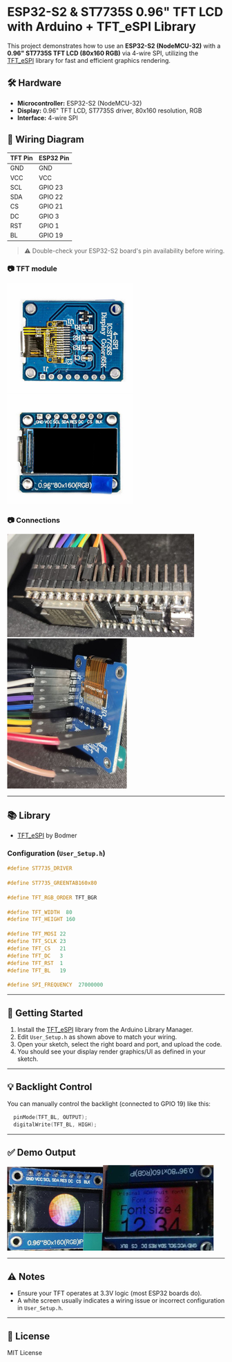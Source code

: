 # ESP32-S2 & ST7735S 0.96" TFT LCD with Arduino + TFT_eSPI Library

This project demonstrates how to use an **ESP32-S2 (NodeMCU-32)** with a **0.96" ST7735S TFT LCD (80x160 RGB)** via 4-wire SPI, utilizing the [TFT_eSPI](https://github.com/Bodmer/TFT_eSPI) library for fast and efficient graphics rendering.

## 🛠️ Hardware

- **Microcontroller:** ESP32-S2 (NodeMCU-32)
- **Display:** 0.96" TFT LCD, ST7735S driver, 80x160 resolution, RGB
- **Interface:** 4-wire SPI

## 🔌 Wiring Diagram

| TFT Pin | ESP32 Pin |
| ------- | --------- |
| GND     | GND       |
| VCC     | VCC       |
| SCL     | GPIO 23   |
| SDA     | GPIO 22   |
| CS      | GPIO 21   |
| DC      | GPIO 3    |
| RST     | GPIO 1    |
| BL      | GPIO 19   |

> ⚠️ Double-check your ESP32-S2 board's pin availability before wiring.

### 📷 TFT module

![TFT lcd](images/1.png) ![TFT lcd](images/2.png)

### 📷 Connections

![connection](images/3.jpg) ![connection](images/4.jpg)

---

## 📚 Library

- [TFT_eSPI](https://github.com/Bodmer/TFT_eSPI) by Bodmer

### Configuration (`User_Setup.h`)

```cpp
#define ST7735_DRIVER

#define ST7735_GREENTAB160x80

#define TFT_RGB_ORDER TFT_BGR

#define TFT_WIDTH  80
#define TFT_HEIGHT 160

#define TFT_MOSI 22
#define TFT_SCLK 23
#define TFT_CS   21
#define TFT_DC   3
#define TFT_RST  1
#define TFT_BL   19

#define SPI_FREQUENCY  27000000
```

---

## 🚀 Getting Started

1. Install the [TFT_eSPI](https://github.com/Bodmer/TFT_eSPI) library from the Arduino Library Manager.
2. Edit `User_Setup.h` as shown above to match your wiring.
3. Open your sketch, select the right board and port, and upload the code.
4. You should see your display render graphics/UI as defined in your sketch.

---

## 💡 Backlight Control

You can manually control the backlight (connected to GPIO 19) like this:

```cpp
  pinMode(TFT_BL, OUTPUT);
  digitalWrite(TFT_BL, HIGH);
```

---

## ✅ Demo Output

![Display Output](images/5.jpg)![Display Output](images/6.jpg)

---

## ⚠️ Notes

- Ensure your TFT operates at 3.3V logic (most ESP32 boards do).
- A white screen usually indicates a wiring issue or incorrect configuration in `User_Setup.h`.

---

## 📄 License

MIT License
